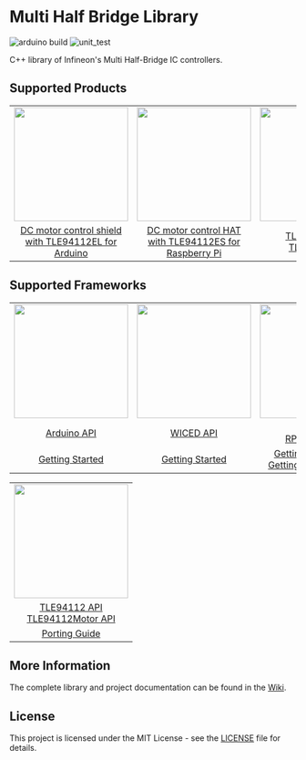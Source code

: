 # Multi Half Bridge Library

![arduino build](https://github.com/Infineon/multi-half-bridge/actions/workflows/arduino_ci.yml/badge.svg)
![unit_test](https://github.com/Infineon/multi-half-bridge/actions/workflows/unit_test.yml/badge.svg)

C++ library of Infineon's Multi Half-Bridge IC controllers.

## Supported Products

<table>
    <tr>
        <td><img src="https://github.com/Infineon/Assets/raw/master/Pictures/TLE94112EL_Shield.png" width=200></td>
        <td><img src="https://github.com/Infineon/Assets/raw/master/Pictures/tle94112_hat_Raspberry_Pi.png" width=200></td>
        <td><img src="https://www.infineon.com/export/sites/default/_images/product/power/motor_control_ics/TLE94112ES_TSDSO-24-51_Combi.jpg_1867607890.jpg" width=200></td>
    </tr>
    <tr>
        <td style="text-align: center"><a href="https://github.com/Infineon/multi-half-bridge/wiki/Ino-Getting-Started">DC motor control shield with TLE94112EL for Arduino</a></td>
        <td style="text-align: center"><a href="https://github.com/Infineon/multi-half-bridge/wiki/RPi-Getting-Started">DC motor control HAT with TLE94112ES for Raspberry Pi</a></td>
        <td style="text-align: center"><a href="https://github.com/Infineon/multi-half-bridge/wiki/Home">TLE94112ES / TLE94112EL</a></td>
    </tr>
</table>

## Supported Frameworks

<table>
    <tr>
        <td><img src="https://github.com/infineon/multi-half-bridge/wiki/img/arduino-logo.png" width=200></td>
        <td><img src="https://github.com/infineon/multi-half-bridge/wiki/img/wiced-logo.png" width=200></td>
        <td><img src="https://github.com/infineon/multi-half-bridge/wiki/img/rpi-logo.png" width=200></td>
    </tr>
    <tr>
        <td style="text-align: center"><a href="https://github.com/Infineon/multi-half-bridge/wiki/Arduino-API">Arduino API</a></td>
        <td style="text-align: center"><a href="https://github.com/Infineon/multi-half-bridge/wiki/WICED-API">WICED API</a></td>
        <td style="text-align: center"><a href="https://github.com/Infineon/multi-half-bridge/wiki/RPi-API">RPi API</a><br><a href="https://github.com/Infineon/multi-half-bridge/wiki/RPi-Python-API">RPi Python API</a></td>
    </tr>
    <tr>
        <td style="text-align: center"><a href="https://github.com/Infineon/multi-half-bridge/wiki/Ino-Getting-Started">Getting Started</a></td>
        <td style="text-align: center"><a href="https://github.com/Infineon/multi-half-bridge/wiki/CW-Getting-Started">Getting Started</a></td>
        <td style="text-align: center"><a href="https://github.com/Infineon/multi-half-bridge/wiki/RPi-Getting-Started">Getting Started C++</a><br><a href="https://github.com/Infineon/multi-half-bridge/wiki/Py-Getting-Started">Getting Started Python</a></td>
    </tr>
</table>

<table>
    <tr>
        <td><img src="https://github.com/infineon/multi-half-bridge/wiki/img/cross-platform.png" width=200></td>
    </tr>
    <tr>
        <td style="text-align: center"><a href="https://github.com/Infineon/multi-half-bridge/wiki/TLE94112-API/">TLE94112 API</a><br><a href="https://github.com/Infineon/multi-half-bridge/wiki/TLE94112Motor-API">TLE94112Motor API</a></td>
    </tr>
    <tr>
        <td style="text-align: center"><a href="https://github.com/Infineon/multi-half-bridge/wiki/Porting-Guide">Porting Guide</a></td>
    </tr>
</table>

## More Information
The complete library and project documentation can be found in the [Wiki](https://github.com/Infineon/multi-half-bridge/wiki/Home).

## License

This project is licensed under the MIT License - see the [LICENSE](LICENSE) file for details.